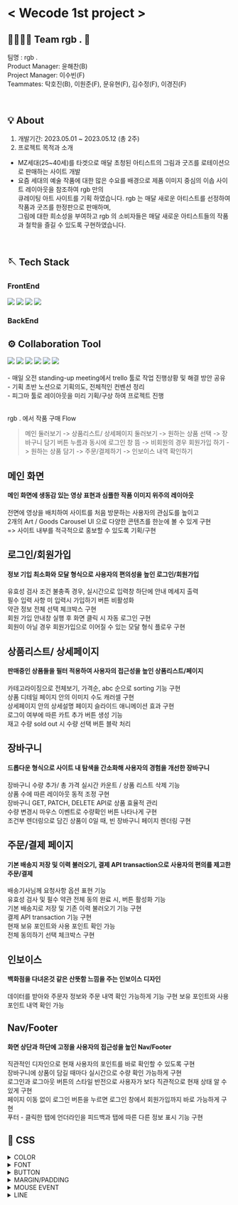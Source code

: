 # < Wecode 1st project >

## 👨‍👩‍👧‍👦 Team rgb . 🖤

팀명 : rgb .<br>
Product Manager: 윤해찬(B)<br>
Project Manager: 이수빈(F)<br> 
Teammates: 탁호진(B), 이원준(F), 문유현(F), 김수정(F), 이경진(F)<br>

<br>

## 💡 About

1. 개발기간: 2023.05.01 ~ 2023.05.12 (총 2주)
2. 프로젝트 목적과 소개
- MZ세대(25~40세)를 타겟으로 매달 초청된 아티스트의 그림과 굿즈를 로테이션으로 판매하는 사이트 개발
- 요즘 세대의 예술 작품에 대한 많은 수요를 배경으로 제품 이미지 중심의 이솝 사이트 레이아웃을 참조하여 rgb 만의 <br>
큐레이팅 아트 사이트를 기획 하였습니다. rgb 는 매달 새로운 아티스트를 선정하여 작품과 굿즈를 한정판으로 판매하며, <br>
그림에 대한 희소성을 부여하고 rgb 의 소비자들은 매달 새로운 아티스트들의 작품과 철학을 즐길 수 있도록 구현하였습니다. <br>



<br>

## 🪡 Tech Stack

<div display=flex >

### FrontEnd <br>
<img src="https://img.shields.io/badge/javascript-F7DF1E?style=for-the-badge&logo=javascript&logoColor=black">
<img src="https://img.shields.io/badge/react-61DAFB?style=for-the-badge&logo=react&logoColor=black">
<img src="https://img.shields.io/badge/html-E34F26?style=for-the-badge&logo=html5&logoColor=white">
<img src="https://img.shields.io/badge/css-1572B6?style=for-the-badge&logo=css3&logoColor=white">
  
### BackEnd <br>

## ⚙️ Collaboration Tool
  
<img src="https://img.shields.io/badge/github-181717?style=for-the-badge&logo=github&logoColor=white">
<img src="https://img.shields.io/badge/trello-008FC7?style=for-the-badge&logo=trello&logoColor=white">
<img src="https://img.shields.io/badge/figma-FF61F6?style=for-the-badge&logo=figma&logoColor=white">
<img src="https://img.shields.io/badge/notion-181717?style=for-the-badge&logo=notion&logoColor=white">
<img src="https://img.shields.io/badge/slack-181717?style=for-the-badge&logo=slack&logoColor=white">
<img src="https://img.shields.io/badge/postman-181717?style=for-the-badge&logo=postman&logoColor=white">

</div>

<br>
- 매일 오전 standing-up meeting에서 trello 툴로 작업 진행상황 및 해결 방안 공유 <br>
- 기획 초반 노션으로 기획의도, 전체적인 컨벤션 정리 <br>
- 피그마 툴로 레이아웃을 미리 기획/구상 하여 프로젝트 진행 <br>

<br>

rgb . 에서 작품 구매 Flow

> 메인 둘러보기 -> 상품리스트/ 상세페이지 둘러보기 -> 원하는 상품 선택 -> 장바구니 담기 버튼 누름과 동시에 로그인 창 뜸 ->
비회원의 경우 회원가입 하기 -> 원하는 상품 담기 -> 주문/결제하기 -> 인보이스 내역 확인하기

## 메인 화면
#### 메인 화면에 생동감 있는 영상 표현과 심플한 작품 이미지 위주의 레이아웃 <br>
전면에 영상을 배치하여 사이트를 처음 방문하는 사용자의 관심도를 높이고 <br>
2개의 Art / Goods Carousel UI 으로 다양한 콘텐츠를 한눈에 볼 수 있게 구현 <br>
=> 사이트 내부를 적극적으로 홍보할 수 있도록 기획/구현 <br>



## 로그인/회원가입
#### 정보 기입 최소화와 모달 형식으로 사용자의 편의성을 높인 로그인/회원가입 <br>
유효성 검사 조건 불충족 경우, 실시간으로 입력창 하단에 안내 메세지 출력 <br>
필수 입력 사항 미 입력시 가입하기 버튼 비활성화 <br>
약관 정보 전체 선택 체크박스 구현 <br>
회원 가입 안내창 실행 후 화면 클릭 시 자동 로그인 구현 <br>
회원이 아닐 경우 회원가입으로 이어질 수 있는 모달 형식 플로우 구현 <br>


## 상품리스트/ 상세페이지
#### 판매중인 상품들을 필터 적용하여 사용자의 접근성을 높인 상품리스트/페이지 <br>
카테고라이징으로 전체보기, 가격순, abc 순으로 sorting 기능 구현 <br>
상품 디테일 페이지 안의 이미지 수도 캐러셀 구현 <br>
상세페이지 안의 상세설명 페이지 슬라이드 애니메이션 효과 구현 <br>
로그이 여부에 따른 카트 추가 버튼 생성 기능 <br>
재고 수량 sold out 시 수량 선택 버튼 블락 처리 <br>


## 장바구니
#### 드롭다운 형식으로 사이트 내 탐색을 간소화해 사용자의 경험을 개선한 장바구니
장바구니 수량 추가/ 총 가격 실시간 카운트 / 상품 리스트 삭제 기능 <br>
상품 수에 따른 레이아웃 동적 조정 구현 <br>
장바구니 GET, PATCH, DELETE API로 상품 효율적 관리 <br>
수량 변경시 마우스 이벤트로 수량확인 버튼 나타나게 구현 <br>
조건부 렌더링으로 담긴 상품이 0일 때, 빈 장바구니 페이지 렌더링 구현 <br>


## 주문/결제 페이지
#### 기본 배송지 저장 및 이력 불러오기, 결제 API transaction으로 사용자의 편의를 제고한 주문/결제
배송기사님께 요청사항 옵션 표현 기능 <br>
유효성 검사 및 필수 약관 전체 동의 완료 시, 버튼 활성화 기능 <br>
기본 배송지로 저장 및 기존 이력 불러오기 기능 구현 <br>
결제 API transaction 기능 구현 <br>
현재 보유 포인트와 사용 포인트 확인 가능 <br>
전체 동의하기 선택 체크박스 구현 <br>

## 인보이스
#### 백화점을 다녀온것 같은 산뜻함 느낌을 주는 인보이스 디자인
데이터를 받아와 주문자 정보와 주문 내역 확인 가능하게 기능 구현
보유 포인트와 사용 포인트 내역 확인 가능


## Nav/Footer 
#### 화면 상단과 하단에 고정을 사용자의 접근성을 높인 Nav/Footer
직관적인 디자인으로 현재 사용자의 포인트를 바로 확인할 수 있도록 구현 <br>
장바구니에 상품이 담길 때마다 실시간으로 수량 확인 가능하게 구현 <br>
로그인과 로그아웃 버튼의 스타일 반전으로 사용자가 보다 직관적으로 현재 상태 알 수 있게 구현 <br>
페이지 이동 없이 로그인 버튼을 누르면 로그인 창에서 회원가입까지 바로 가능하게 구현 <br>
푸터 - 클릭한 탭에 언더라인을 피드백과 탭에 따른 다른 정보 표시 기능 구현 <br>



## 💎 CSS

<details>
<summary>COLOR</summary>
MAIN COLOR: #252525, #333333, #FFFEF2, #F5F5E6<br>
POINT COLOR: #FF0000<br>
BACKGROUND COLOR: #FFFEF2<br>
DROPDOWN COLOR: #252525<br>
NAV/FOOTER BACKGROUND COLOR: #333333<br>
</details>
<details>
<summary>FONT</summary>
영문 폰트: Noto Sans KR<br>
한글 폰트: Noto Sans KR<br>
NAV FONT SIZE / NAV FONT WEIGHT: 18px<br>
FOOTER FONT SIZE / FONT WEIGHT: 12px<br>
TITLE FONT SIZE / FONT WEIGHT: 37px<br>
SUB TITLE FONT SIZE / FONT WEIGHT: 21px<br>
DETAIL FONT SIZE / FONT WEIGHT: 14px<br>
CHECK BOX ⇒ icon<br>
TOGGLE ⇒ icon<br>
</details>
<details>
<summary>BUTTON</summary>
BIG BUTTON SIZE (로그인, 가입하기, 결제하기):<br>
Width: 400px<br>
Height: 45px<br>
Font Size: 16px<br>
뒤로가기, 창 닫기 ⇒ icon<br>
슬라이드 옆으로 넘기기 ⇒ icon<br>
제품 상세, 장바구니, 결제하기 +- 버튼 ⇒ icon<br>
BUTTON COLOR ⇒ main color<br>
BUTTON FONT SIZE<br>
BUTTON FONT COLOR ⇒ main color<br>
BUTTON NO BORDER RADIUS<br>
</details>
<details>
<summary>MARGIN/PADDING</summary>
Input height: 80px<br>
장바구니 height: 100px<br>
</details>
<details>
<summary>MOUSE EVENT</summary>
MOUSE HOVER<br>
Image size up<br>
Shadow<br>
</details>
<details>
<summary>LINE</summary>
Length<br>
Color: main color<br>
Thickness: 3px, 4px<br>
</details>

